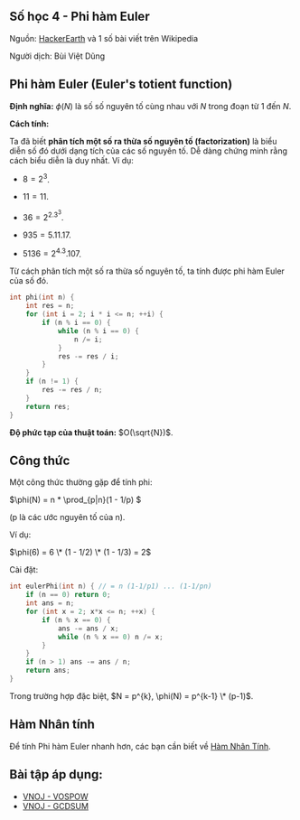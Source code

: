 ## Số học 4 - Phi hàm Euler

Nguồn: [HackerEarth](https://www.hackerearth.com/practice/notes/number-theory-iii/) và 1 số bài viết trên Wikipedia

Người dịch: Bùi Việt Dũng



## Phi hàm Euler (Euler's totient function)

**Định nghĩa:** $\phi(N)$ là số số nguyên tố cùng nhau với $N$ trong đoạn từ 1 đến $N$.

**Cách tính:**

Ta đã biết **phân tích một số ra thừa số nguyên tố (factorization)** là biểu diễn số đó dưới dạng tích của các số nguyên tố. Dễ dàng chứng minh rằng cách biểu diễn là duy nhất. Ví dụ:

- $8 = 2^3$.

- $11 = 11$.

- $36 = 2^2.3^3$.

- $935 = 5.11.17$.

- $5136 = 2^4.3.107$.

Từ cách phân tích một số ra thừa số nguyên tố, ta tính được phi hàm Euler của số đó.

```cpp
int phi(int n) {
    int res = n;
    for (int i = 2; i * i <= n; ++i) {
        if (n % i == 0) {
            while (n % i == 0) {
                n /= i;
            }
            res -= res / i;
        }
    }
    if (n != 1) {
        res -= res / n;
    }
    return res;
}
```

**Độ phức tạp của thuật toán:** $O(\sqrt{N})$.

## Công thức

Một công thức thường gặp để tính phi:

$\phi(N) = n \* \prod_{p\|n}(1 - 1/p) $

(p là các ước nguyên tố của n).

Ví dụ:

$\phi(6) = 6 \* (1 - 1/2) \* (1 - 1/3) = 2$

Cài đặt:

```cpp
int eulerPhi(int n) { // = n (1-1/p1) ... (1-1/pn)
    if (n == 0) return 0;
    int ans = n;
    for (int x = 2; x*x <= n; ++x) {
        if (n % x == 0) {
            ans -= ans / x;
            while (n % x == 0) n /= x;
        }
    }
    if (n > 1) ans -= ans / n;
    return ans;
}
```

Trong trường hợp đặc biệt, $N = p^{k}, \phi(N) = p^{k-1} \* (p-1)$.

## Hàm Nhân tính

Để tính Phi hàm Euler nhanh hơn, các bạn cần biết về [Hàm Nhân Tính](algo/math/multiplicative-function).

## Bài tập áp dụng:

- [VNOJ - VOSPOW](http://vnoi.info/problems/VOSPOW)
- [VNOJ - GCDSUM](http://vnoi.info/problems/GCDSUM/)

